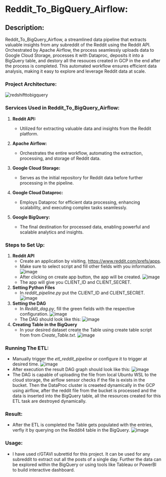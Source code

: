 # Reddit_To_BigQuery_Airflow:
## Description:
Reddit_To_BigQuery_Airflow, a streamlined data pipeline that extracts valuable insights from any subreddit of the Reddit using the Reddit API. Orchestrated by Apache Airflow, the process seamlessly uploads data to Google Cloud Storage, processes it with Dataproc, deposits it into a BigQuery table, and destory all the resouces created in GCP in the end after the process is completed. This automated workflow ensures efficient data analysis, making it easy to explore and leverage Reddit data at scale.

### Project Architecture:
![redshifttobigquery](https://github.com/AfzalAliSolangi/Reddit_To_BigQuery_Airflow/assets/100179604/d9c6f4da-6c47-450b-ab6e-f41b13d144c6)

### Services Used in Reddit_To_BigQuery_Airflow:

1. **Reddit API:**
   - Utilized for extracting valuable data and insights from the Reddit platform.

2. **Apache Airflow:**
   - Orchestrates the entire workflow, automating the extraction, processing, and storage of Reddit data.

3. **Google Cloud Storage:**
   - Serves as the initial repository for Reddit data before further processing in the pipeline.

4. **Google Cloud Dataproc:**
   - Employs Dataproc for efficient data processing, enhancing scalability, and executing complex tasks seamlessly.

5. **Google BigQuery:**
   - The final destination for processed data, enabling powerful and scalable analytics and insights.

### Steps to Set Up:
1. **Reddit API**
   - Create an application by visiting, https://www.reddit.com/prefs/apps.
   - Make sure to select script and fill other fields with you information.
     ![image](https://github.com/AfzalAliSolangi/Reddit_To_BigQuery_Airflow/assets/100179604/7b1c88e9-996d-4b78-a52c-70475dc72d03)
   - After clicking on create app button, the app will be created.
     ![image](https://github.com/AfzalAliSolangi/Reddit_To_BigQuery_Airflow/assets/100179604/66e76b4d-ca0b-47d8-909c-1b843a7360ae)
   - The app will give you CLIENT_ID and CLIENT_SECRET.
2. **Setting Python Files**
   - In *reddit_pipeline.py* put the CLIENT_ID and CLIENT_SECRET.
     ![image](https://github.com/AfzalAliSolangi/Reddit_To_BigQuery_Airflow/assets/100179604/203c7300-7968-46cc-95a2-2cc56e7d2d4a)
3. **Setting the DAG**
   - In *Reddit_dag.py*, fill the green fields with the respective configuration.
     ![image](https://github.com/AfzalAliSolangi/Reddit_To_BigQuery_Airflow/assets/100179604/d9444986-4ffd-4787-9438-4e52282586d6)
   - The DAG should look like this:
     ![image](https://github.com/AfzalAliSolangi/Reddit_To_BigQuery_Airflow/assets/100179604/e9506526-b52d-4af6-bac9-6b66c49efd51)
4. **Creating Table in the BigQuery**
   - In your desired dataset create the Table using create table script from from *Create_Table.txt*.
     ![image](https://github.com/AfzalAliSolangi/Reddit_To_BigQuery_Airflow/assets/100179604/625d34f1-15f8-4d83-90ae-79570ebfe89c)
     
### Running The ETL:
   - Manually trigger the *etl_reddit_pipeline* or configure it to trigger at desired time.
     ![image](https://github.com/AfzalAliSolangi/Reddit_To_BigQuery_Airflow/assets/100179604/35f7303d-80da-4e9e-a570-30ec262bf58f)
   - After execution the result DAG graph should look like this:
     ![image](https://github.com/AfzalAliSolangi/Reddit_To_BigQuery_Airflow/assets/100179604/f2b08bd5-9088-4c72-b9ff-969055d5cd75)
   - The DAG is capable of uploading the file from local Ubuntu WSL to the cloud storage, the airflow sensor checks if the file is exists in the bucket. Then the DataProc cluster is creaeted dynamically in the GCP using airflow, after the reddit file from the bucket is processed and the data is inserted into the BigQuery table, all the resources created for this ETL task are destroyed dynamically.
     
### Result:
   - After the ETL is completed the Table gets populated with the entries, verfiy it by querying on the Reddit4 table in the BigQuery.
     ![image](https://github.com/AfzalAliSolangi/Reddit_To_BigQuery_Airflow/assets/100179604/68194750-3c5e-4c93-8db4-2f368db80d7f)

### Usage:
   - I have used r/GTAVI subrettid for this project. It can be used for any subreddit to extract out all the posts of a single day. Further the data can be explored within the BigQuery or using tools like Tableau or PowerBI to build interactive dashboard.



     


